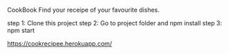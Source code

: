 CookBook
Find your receipe of your favourite dishes.

step 1: Clone this project
step 2: Go to project folder and npm install
step 3: npm start

https://cookrecipee.herokuapp.com/
